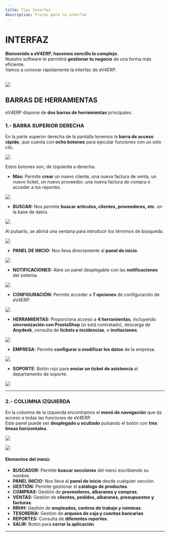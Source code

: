 ```yaml
---
title: Tips Interfaz
description: Trucos para la interfaz
---
```


# INTERFAZ  

**Bienvenido a eV4ERP, hacemos sencillo lo complejo.**  
Nuestro software te permitirá **gestionar tu negocio** de una forma más eficiente.  
Vamos a conocer rápidamente la interfaz de eV4ERP.  

![](../../../assets/articulos/inter1.png)
---

## BARRAS DE HERRAMIENTAS  

eV4ERP dispone de **dos barras de herramientas** principales.  

### **1.- BARRA SUPERIOR DERECHA**  
En la parte superior derecha de la pantalla tenemos la **barra de acceso rápido**, que cuenta con **ocho botones** para ejecutar funciones con un solo clic.  

![](../../../assets/articulos/inter2.png)

Estos botones son, de izquierda a derecha:  

- **Más:** Permite **crear** un nuevo cliente, una nueva factura de venta, un nuevo ticket, un nuevo proveedor, una nueva factura de compra o acceder a los reportes.  

![](../../../assets/articulos/inter3.png)

- **BUSCAR:** Nos permite **buscar artículos, clientes, proveedores, etc.** en la base de datos. 

![](../../../assets/articulos/inter4.png)

Al pulsarlo, se abrirá una ventana para introducir los términos de búsqueda.

![](../../../assets/articulos/inter5.png)

- **PANEL DE INICIO:** Nos lleva directamente al **panel de inicio**.  

![](../../../assets/articulos/inter6.png)

- **NOTIFICACIONES:** Abre un panel desplegable con las **notificaciones** del sistema.  

![](../../../assets/articulos/inter7.png)

- **CONFIGURACIÓN:** Permite acceder a **7 opciones** de configuración de eV4ERP.  

![](../../../assets/articulos/inter8.png)

- **HERRAMIENTAS:** Proporciona acceso a **4 herramientas**, incluyendo **sincronización con PrestaShop** (si está contratado), descarga de **Anydesk**, consulta de **tickets e incidencias**, e **invitaciones**.  

![](../../../assets/articulos/inter9.png)

- **EMPRESA:** Permite **configurar o modificar los datos** de la empresa.  

![](../../../assets/articulos/inter10.png)

- **SOPORTE:** Botón rojo para **enviar un ticket de asistencia** al departamento de soporte.  

![](../../../assets/articulos/inter11.png)

---

### **2.- COLUMNA IZQUIERDA**  
En la columna de la izquierda encontramos el **menú de navegación** que da acceso a todas las funciones de eV4ERP.  
Este panel puede ser **desplegado u ocultado** pulsando el botón con **tres líneas horizontales**.  

![](../../../assets/articulos/inter12.png)

![](../../../assets/articulos/inter13.png)

#### **Elementos del menú:**  
- **BUSCADOR:** Permite **buscar secciones** del menú escribiendo su nombre.  
- **PANEL INICIO:** Nos lleva al **panel de inicio** desde cualquier sección.  
- **GESTIÓN:** Permite gestionar el **catálogo de productos**.  
- **COMPRAS:** Gestión de **proveedores, albaranes y compras**.  
- **VENTAS:** Gestión de **clientes, pedidos, albaranes, presupuestos y facturas**.  
- **RRHH:** Gestión de **empleados, centros de trabajo y nóminas**.  
- **TESORERÍA:** Gestión de **arqueos de caja y cuentas bancarias**.  
- **REPORTES:** Consulta de **diferentes reportes**.  
- **SALIR:** Botón para **cerrar la aplicación**.  

---